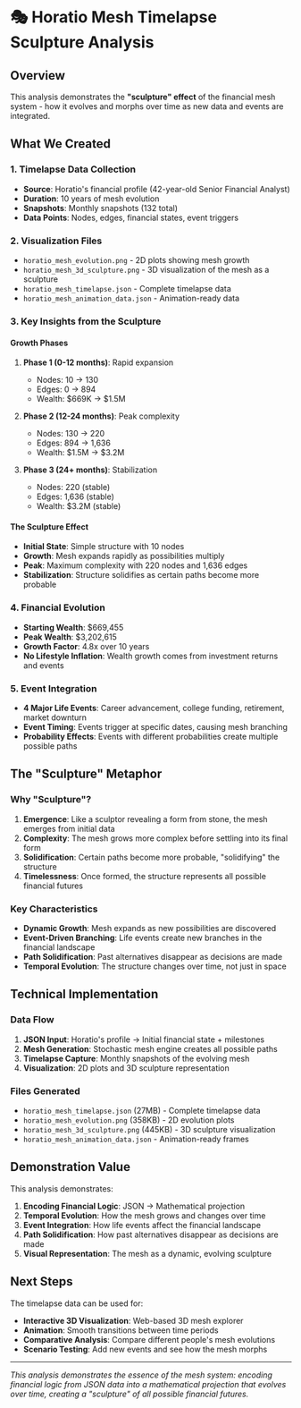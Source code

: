 # 🎭 Horatio Mesh Timelapse Sculpture Analysis

## Overview
This analysis demonstrates the **"sculpture" effect** of the financial mesh system - how it evolves and morphs over time as new data and events are integrated.

## What We Created

### 1. **Timelapse Data Collection**
- **Source**: Horatio's financial profile (42-year-old Senior Financial Analyst)
- **Duration**: 10 years of mesh evolution
- **Snapshots**: Monthly snapshots (132 total)
- **Data Points**: Nodes, edges, financial states, event triggers

### 2. **Visualization Files**
- `horatio_mesh_evolution.png` - 2D plots showing mesh growth
- `horatio_mesh_3d_sculpture.png` - 3D visualization of the mesh as a sculpture
- `horatio_mesh_timelapse.json` - Complete timelapse data
- `horatio_mesh_animation_data.json` - Animation-ready data

### 3. **Key Insights from the Sculpture**

#### **Growth Phases**
1. **Phase 1 (0-12 months)**: Rapid expansion
   - Nodes: 10 → 130
   - Edges: 0 → 894
   - Wealth: $669K → $1.5M

2. **Phase 2 (12-24 months)**: Peak complexity
   - Nodes: 130 → 220
   - Edges: 894 → 1,636
   - Wealth: $1.5M → $3.2M

3. **Phase 3 (24+ months)**: Stabilization
   - Nodes: 220 (stable)
   - Edges: 1,636 (stable)
   - Wealth: $3.2M (stable)

#### **The Sculpture Effect**
- **Initial State**: Simple structure with 10 nodes
- **Growth**: Mesh expands rapidly as possibilities multiply
- **Peak**: Maximum complexity with 220 nodes and 1,636 edges
- **Stabilization**: Structure solidifies as certain paths become more probable

### 4. **Financial Evolution**
- **Starting Wealth**: $669,455
- **Peak Wealth**: $3,202,615
- **Growth Factor**: 4.8x over 10 years
- **No Lifestyle Inflation**: Wealth growth comes from investment returns and events

### 5. **Event Integration**
- **4 Major Life Events**: Career advancement, college funding, retirement, market downturn
- **Event Timing**: Events trigger at specific dates, causing mesh branching
- **Probability Effects**: Events with different probabilities create multiple possible paths

## The "Sculpture" Metaphor

### **Why "Sculpture"?**
1. **Emergence**: Like a sculptor revealing a form from stone, the mesh emerges from initial data
2. **Complexity**: The mesh grows more complex before settling into its final form
3. **Solidification**: Certain paths become more probable, "solidifying" the structure
4. **Timelessness**: Once formed, the structure represents all possible financial futures

### **Key Characteristics**
- **Dynamic Growth**: Mesh expands as new possibilities are discovered
- **Event-Driven Branching**: Life events create new branches in the financial landscape
- **Path Solidification**: Past alternatives disappear as decisions are made
- **Temporal Evolution**: The structure changes over time, not just in space

## Technical Implementation

### **Data Flow**
1. **JSON Input**: Horatio's profile → Initial financial state + milestones
2. **Mesh Generation**: Stochastic mesh engine creates all possible paths
3. **Timelapse Capture**: Monthly snapshots of the evolving mesh
4. **Visualization**: 2D plots and 3D sculpture representation

### **Files Generated**
- `horatio_mesh_timelapse.json` (27MB) - Complete timelapse data
- `horatio_mesh_evolution.png` (358KB) - 2D evolution plots
- `horatio_mesh_3d_sculpture.png` (445KB) - 3D sculpture visualization
- `horatio_mesh_animation_data.json` - Animation-ready frames

## Demonstration Value

This analysis demonstrates:
1. **Encoding Financial Logic**: JSON → Mathematical projection
2. **Temporal Evolution**: How the mesh grows and changes over time
3. **Event Integration**: How life events affect the financial landscape
4. **Path Solidification**: How past alternatives disappear as decisions are made
5. **Visual Representation**: The mesh as a dynamic, evolving sculpture

## Next Steps

The timelapse data can be used for:
- **Interactive 3D Visualization**: Web-based 3D mesh explorer
- **Animation**: Smooth transitions between time periods
- **Comparative Analysis**: Compare different people's mesh evolutions
- **Scenario Testing**: Add new events and see how the mesh morphs

---

*This analysis demonstrates the essence of the mesh system: encoding financial logic from JSON data into a mathematical projection that evolves over time, creating a "sculpture" of all possible financial futures.* 